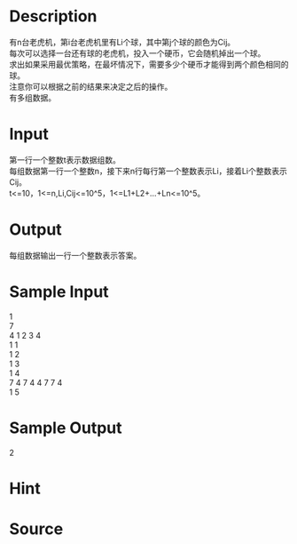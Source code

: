 
# Description

<div class="content"><div>有n台老虎机，第i台老虎机里有Li个球，其中第j个球的颜色为Cij。</div>
<div>每次可以选择一台还有球的老虎机，投入一个硬币，它会随机掉出一个球。</div>
<div>求出如果采用最优策略，在最坏情况下，需要多少个硬币才能得到两个颜色相同的球。</div>
<div>注意你可以根据之前的结果来决定之后的操作。</div>
<div>有多组数据。</div>
<div></div>
<p></p></div>

# Input

<div class="content"><div>第一行一个整数t表示数据组数。</div>
<div>每组数据第一行一个整数n，接下来n行每行第一个整数表示Li，接着Li个整数表示Cij。</div>
<div>t&lt;=10，1&lt;=n,Li,Cij&lt;=10^5，1&lt;=L1+L2+…+Ln&lt;=10^5。</div>
<div></div>
<p></p></div>

# Output

<div class="content"><div>每组数据输出一行一个整数表示答案。</div>
<div></div>
<p></p></div>

# Sample Input

<div class="content"><span class="sampledata">1<br/>
7<br/>
4 1 2 3 4<br/>
1 1<br/>
1 2<br/>
1 3<br/>
1 4<br/>
7 4 7 4 4 7 7 4<br/>
1 5</span></div>

# Sample Output

<div class="content"><span class="sampledata">2</span></div>

# Hint

<div class="content"><p></p></div>

# Source

<div class="content"><p><a href="problemset.php?search="></a></p></div>


